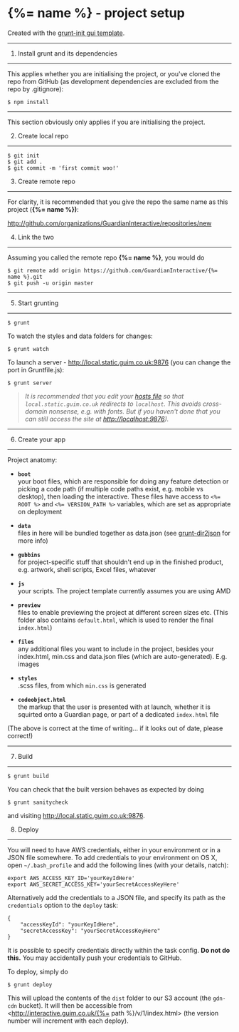# {%= name %} - project setup

Created with the [grunt-init gui template](https://github.com/GuardianInteractive/grunt-init-template).

***

1. Install grunt and its dependencies
-------------------------------------
This applies whether you are initialising the project, or you've cloned the repo from GitHub (as development dependencies are excluded from the repo by .gitignore):

    $ npm install

***

This section obviously only applies if you are initialising the project.

2. Create local repo
--------------------
    $ git init
    $ git add .
    $ git commit -m 'first commit woo!'


3. Create remote repo
---------------------
For clarity, it is recommended that you give the repo the same name as this project (**{%= name %})**:

<http://github.com/organizations/GuardianInteractive/repositories/new>


4. Link the two
---------------
Assuming you called the remote repo **{%= name %}**, you would do

    $ git remote add origin https://github.com/GuardianInteractive/{%= name %}.git
    $ git push -u origin master

***

5. Start grunting
-----------------
    $ grunt

To watch the styles and data folders for changes:

    $ grunt watch

To launch a server - <http://local.static.guim.co.uk:9876> (you can change the port in Gruntfile.js):

    $ grunt server

> *It is recommended that you edit your [hosts file](http://en.wikipedia.org/wiki/Hosts_(file)) so that `local.static.guim.co.uk` redirects to `localhost`. This avoids cross-domain nonsense, e.g. with fonts. But if you haven't done that you can still access the site at <http://localhost:9876>).*

***

6. Create your app
------------------
Project anatomy:

* **`boot`**  
your boot files, which are responsible for doing any feature detection or picking a code path (if multiple code paths exist, e.g. mobile vs desktop), then loading the interactive. These files have access to `<%= ROOT %>` and `<%= VERSION_PATH %>` variables, which are set as appropriate on deployment

* **`data`**  
files in here will be bundled together as data.json (see [grunt-dir2json](https://npmjs.org/package/grunt-dir2json) for more info)

* **`gubbins`**  
for project-specific stuff that shouldn't end up in the finished product, e.g. artwork, shell scripts, Excel files, whatever

* **`js`**  
your scripts. The project template currently assumes you are using AMD

* **`preview`**  
files to enable previewing the project at different screen sizes etc. (This folder also contains `default.html`, which is used to render the final `index.html`)

* **`files`**  
any additional files you want to include in the project, besides your index.html, min.css and data.json files (which are auto-generated). E.g. images

* **`styles`**  
.scss files, from which `min.css` is generated

* **`codeobject.html`**  
the markup that the user is presented with at launch, whether it is squirted onto a Guardian page, or part of a dedicated `index.html` file

(The above is correct at the time of writing... if it looks out of date, please correct!)

***

7. Build
--------
    $ grunt build

You can check that the built version behaves as expected by doing

    $ grunt sanitycheck

and visiting <http://local.static.guim.co.uk:9876>.


8. Deploy
---------
You will need to have AWS credentials, either in your environment or in a JSON file somewhere. To add credentials to your environment on OS X, open `~/.bash_profile` and add the following lines (with your details, natch):

    export AWS_ACCESS_KEY_ID='yourKeyIdHere'
    export AWS_SECRET_ACCESS_KEY='yourSecretAccessKeyHere'

Alternatively add the credentials to a JSON file, and specify its path as the `credentials` option to the `deploy` task:

    {
    	"accessKeyId": "yourKeyIdHere",
    	"secretAccessKey": "yourSecretAccessKeyHere"
    }

It is possible to specify credentials directly within the task config. **Do not do this.** You may accidentally push your credentials to GitHub.

To deploy, simply do

    $ grunt deploy

This will upload the contents of the `dist` folder to our S3 account (the `gdn-cdn` bucket). It will then be accessible from <http://interactive.guim.co.uk/{%= path %}/v/1/index.html> (the version number will increment with each deploy).